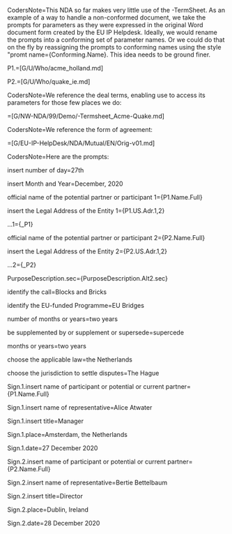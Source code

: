 CodersNote=This NDA so far makes very little use of the -TermSheet.  As an example of a way to handle a non-conformed document, we take the prompts for parameters as they were expressed in the original Word document form created by the EU IP Helpdesk.  Ideally, we would rename the prompts into a conforming set of parameter names.  Or we could do that on the fly by reassigning the prompts to conforming names using the style "promt name={Conforming.Name}.  This idea needs to be ground finer.

P1.=[G/U/Who/acme_holland.md]

P2.=[G/U/Who/quake_ie.md]

CodersNote=We reference the deal terms, enabling use to access its parameters for those few places we do:

=[G/NW-NDA/99/Demo/-Termsheet_Acme-Quake.md]

CodersNote=We reference the form of agreement:

=[G/EU-IP-HelpDesk/NDA/Mutual/EN/Orig-v01.md]

CodersNote=Here are the prompts:

insert number of day=27th

insert Month and Year=December, 2020

official name of the potential partner or participant 1={P1.Name.Full}

insert the Legal Address of the Entity 1={P1.US.Adr.1,2}

…1={_P1}

official name of the potential partner or participant 2={P2.Name.Full}

insert the Legal Address of the Entity 2={P2.US.Adr.1,2}

…2={_P2}

PurposeDescription.sec={PurposeDescription.Alt2.sec}

identify the call=Blocks and Bricks

identify the EU-funded Programme=EU Bridges

number of months or years=two years

be supplemented by or supplement or supersede=supercede

months or years=two years

choose the applicable law=the Netherlands

choose the jurisdiction to settle disputes=The Hague

Sign.1.insert name of participant or potential or current partner={P1.Name.Full}

Sign.1.insert name of representative=Alice Atwater

Sign.1.insert title=Manager

Sign.1.place=Amsterdam, the Netherlands

Sign.1.date=27 December 2020

Sign.2.insert name of participant or potential or current partner={P2.Name.Full}

Sign.2.insert name of representative=Bertie Bettelbaum

Sign.2.insert title=Director

Sign.2.place=Dublin, Ireland

Sign.2.date=28 December 2020